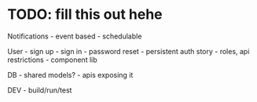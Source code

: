 # TODO: fill this out hehe


Notifications
    - event based
    - schedulable

User
    - sign up
    - sign in
    - password reset
    - persistent auth story
    - roles, api restrictions
    - component lib

DB
    - shared models?
    - apis exposing it

DEV
    - build/run/test
